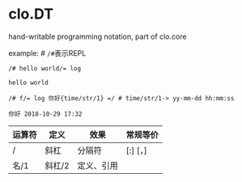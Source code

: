 # clo.DT
hand-writable programming notation, part of clo.core

example:  # `/#`表示REPL

```
/# hello world/= log

hello world

/# f/= log 你好{time/str/1} =/ # time/str/1-> yy-mm-dd hh:mm:ss

你好 2018-10-29 17:32

```

运算符| 定义 | 效果 | 常规等价 
------|-----|------|--------
/  | 斜杠 | 分隔符 | [:] [，]
名/1 | 斜杠/2 | 定义、引用 |

